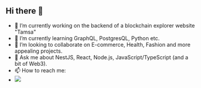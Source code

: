 ## Hi there 👋


- 🔭 I’m currently working on the backend of a blockchain explorer website "Tamsa"
- 🌱 I’m currently learning GraphQL, PostgresQL, Python etc.
- 👯 I’m looking to collaborate on E-commerce, Health, Fashion and more appealing projects.
- 💬 Ask me about NestJS, React, Node.js, JavaScript/TypeScript (and a bit of Web3).
- 📫 How to reach me:
- <a href="https://www.linkedin.com/in/bakhtiyor-akhatov-06772a203/"><img src="https://img.shields.io/badge/LinkedIn-0077B5?style=for-the-badge&logo=linkedin&logoColor=white"/></a>


